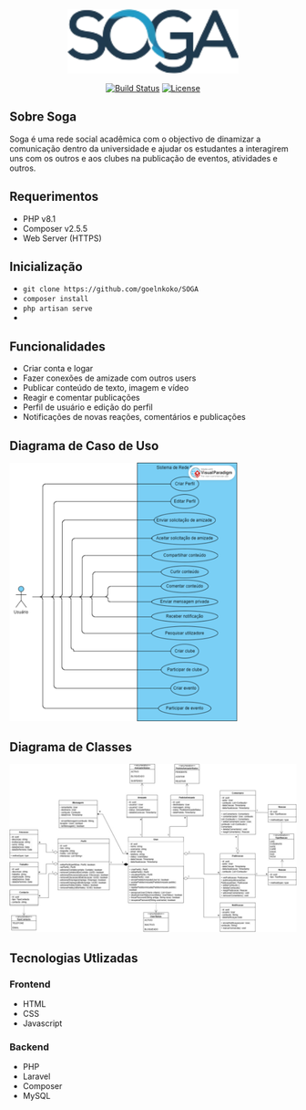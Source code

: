 <p align="center"><a href="http://localhost:8080/" target="_blank"><img src="public/assets/img/logo.png" width="300" alt="Laravel Logo"></a></p>

<p align="center">
<a href="https://github.com/laravel/framework/actions"><img src="https://github.com/laravel/framework/workflows/tests/badge.svg" alt="Build Status"></a>
<a href="https://packagist.org/packages/laravel/framework"><img src="https://img.shields.io/packagist/l/laravel/framework" alt="License"></a>
</p>

## Sobre Soga

Soga é uma rede social acadêmica com o objectivo de dinamizar a comunicação dentro da universidade e ajudar os estudantes a interagirem uns com os outros e aos clubes na publicação de eventos, atividades e outros.

## Requerimentos

- PHP v8.1
- Composer v2.5.5
- Web Server (HTTPS)

## Inicialização

- `git clone https://github.com/goelnkoko/SOGA`
- `composer install`
- `php artisan serve`
- 

## Funcionalidades

- Criar conta e logar
- Fazer conexões de amizade com outros users
- Publicar conteúdo de texto, imagem e vídeo
- Reagir e comentar publicações
- Perfil de usuário e edição do perfil
- Notificações de novas reações, comentários e publicações

## Diagrama de Caso de Uso

<img src="public/assets/img/img.png" width="400" alt="Laravel Logo">

## Diagrama de Classes

<img src="public/assets/img/uml-classes.jpeg" width="600" alt="Diagrama de Classes">

## Tecnologias Utlizadas

### Frontend

- HTML
- CSS
- Javascript

### Backend

- PHP 
- Laravel
- Composer
- MySQL
